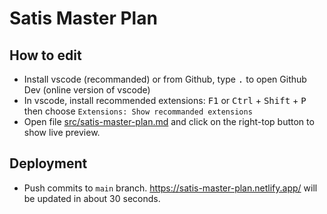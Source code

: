 # Satis Master Plan

## How to edit 
- Install vscode (recommanded) or from Github, type <kbd>.</kbd> to open Github Dev (online version of vscode)
- In vscode, install recommended extensions:
<kbd>F1</kbd> or <kbd>Ctrl</kbd> + <kbd>Shift</kbd> + <kbd>P</kbd> then choose `Extensions: Show recommanded extensions`
- Open file [src/satis-master-plan.md](src/satis-master-plan.md) and click on the right-top button to show live preview.

## Deployment
- Push commits to `main` branch. https://satis-master-plan.netlify.app/ will be updated in about 30 seconds.

